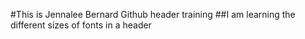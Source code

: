 #This is Jennalee Bernard Github header training
##I am learning the different sizes of fonts in a header
